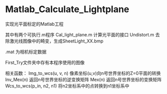 # Matlab_Calculate_Lightplane
实现光平面标定的Matlab工程

其中有两个可执行.m程序
Cal_light_plane.m  计算光平面的接口
Undistort.m 去除激光线图像中的畸变，生成SheetLight_XX.bmp

.mat 为相机标定数据

First_Try文件夹中存有本程序使用的图像

相关函数：
Img_to_wcs(u, v, n) 像素坐标(u,v)向n号世界坐标的Z=0平面的转换
Inv_Mex(n) 返回n号世界坐标的逆变换矩阵
Mex(n) 返回n号世界坐标的变换矩阵
Wcs_to_wcs(p_in, n2, n1) 将n2坐标系中的点转换到n1坐标系中
